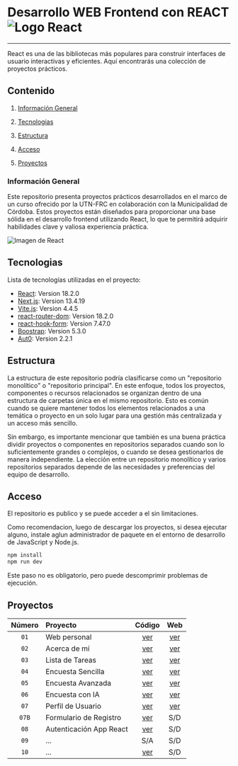 # Desarrollo WEB Frontend con REACT ![Logo React](https://api.iconify.design/logos:react.svg)

***
React es una de las bibliotecas más populares para construir interfaces de usuario interactivas y eficientes. Aquí encontrarás una colección de proyectos prácticos.

## Contenido

1. [Información General](#información-general)

2. [Tecnologias](#tecnologias)

3. [Estructura](#estructura)

4. [Acceso](#acceso)

5. [Proyectos](#proyectos)

### Información General

Este repositorio presenta proyectos prácticos desarrollados en el marco de un curso ofrecido por la UTN-FRC en colaboración con la Municipalidad de Córdoba. Estos proyectos están diseñados para proporcionar una base sólida en el desarrollo frontend utilizando React, lo que te permitirá adquirir habilidades clave y valiosa experiencia práctica.

![Imagen de React](https://upload.wikimedia.org/wikipedia/commons/1/18/React_Native_Logo.png)

## Tecnologias

Lista de tecnologías utilizadas en el proyecto:

* [React](https://es.react.dev/): Version 18.2.0
* [Next.js](https://nextjs.org/): Version 13.4.19
* [Vite.js](https://vitejs.dev/): Version 4.4.5
* [react-router-dom](https://reactrouter.com/en/main): Version 18.2.0
* [react-hook-form](https://react-hook-form.com/): Version 7.47.0
* [Boostrap](https://getbootstrap.com/): Version 5.3.0
* [Aut0](https://auth0.com/): Version 2.2.1

## Estructura

La estructura de este repositorio podría clasificarse como un "repositorio monolítico" o "repositorio principal". En este enfoque, todos los proyectos, componentes o recursos relacionados se organizan dentro de una estructura de carpetas única en el mismo repositorio. Esto es común cuando se quiere mantener todos los elementos relacionados a una temática o proyecto en un solo lugar para una gestión más centralizada y un acceso más sencillo.

Sin embargo, es importante mencionar que también es una buena práctica dividir proyectos o componentes en repositorios separados cuando son lo suficientemente grandes o complejos, o cuando se desea gestionarlos de manera independiente. La elección entre un repositorio monolítico y varios repositorios separados depende de las necesidades y preferencias del equipo de desarrollo.

## Acceso

El repositorio es publico y se puede acceder a el sin limitaciones.

Como recomendacion, luego de descargar los proyectos, si desea ejecutar alguno, instale aglun administrador de paquete en el entorno de desarrollo de JavaScript y Node.js.

```cmd
npm install
npm run dev
```

Este paso no es obligatorio, pero puede descomprimir problemas de ejecución.

## Proyectos

| Número | Proyecto | Código | Web |
| :---: | :--- | :---: | :---: |
| `01` | Web personal | [ver](https://github.com/Lombardimn/Frontend-Developer-React/tree/main/projects/01-web_personal) | [ver](https://01-web-personal.netlify.app) |
| `02` | Acerca de mí | [ver](https://github.com/Lombardimn/Frontend-Developer-React/tree/main/projects/02-acerca_de_mi) | [ver](https://02-acerca-de-mi.netlify.app) |
| `03` | Lista de Tareas | [ver](https://github.com/Lombardimn/Frontend-Developer-React/tree/main/projects/03-lista_tareas) | [ver](https://03-lista-tareas.netlify.app) |
| `04` | Encuesta Sencilla | [ver](https://github.com/Lombardimn/Frontend-Developer-React/tree/main/projects/04-actividad_encuestas_app) | [ver](https://04-actividad-encuestas-app.netlify.app) |
| `05` | Encuesta Avanzada | [ver](https://github.com/Lombardimn/Frontend-Developer-React/tree/main/projects/05-actividad-encuestas-v2) | [ver](https://05-actividad-encuestas-v2.netlify.app) |
| `06` | Encuesta con IA | [ver](https://github.com/Lombardimn/Frontend-Developer-React/tree/main/projects/06-actividad-encuestas-ia) | [ver](https://06-actividad-encuestas-ia.netlify.app) |
| `07` | Perfil de Usuario | [ver](https://github.com/Lombardimn/Frontend-Developer-React/tree/main/projects/07-profile-react-deploy) | [ver](https://07-profile-react-deploy.netlify.app) |
| `07B` | Formulario de Registro | [ver](https://github.com/Lombardimn/Frontend-Developer-React/tree/main/projects/07b-registration-form) | S/D |
| `08` | Autenticación App React | [ver](https://github.com/Lombardimn/Frontend-Developer-React/tree/main/projects/08-activity-react-safety) | S/D |
| `09` | ... | S/A | S/D |
| `10` | ... | [ver](https://github.com/Lombardimn/Frontend-Developer-React/10-react-product-management) | S/D |
